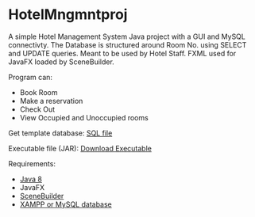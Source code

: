 # HotelMngmntproj

A simple Hotel Management System Java project with a GUI and MySQL connectivty. The Database is structured around Room No. using SELECT and UPDATE queries.
Meant to be used by Hotel Staff. FXML used for JavaFX loaded by SceneBuilder.

Program can:
* Book Room
* Make a reservation
* Check Out
* View Occupied and Unoccupied rooms

Get template database:
[SQL file](temp_database)

Executable file (JAR):
[Download Executable](out/artifacts/HotelManagemant_jar/)

Requirements:
* [Java 8](https://openjdk.java.net/install/)
* JavaFX
* [SceneBuilder](https://gluonhq.com/products/scene-builder/)
* [XAMPP or MySQL database](https://www.apachefriends.org/download.html)
